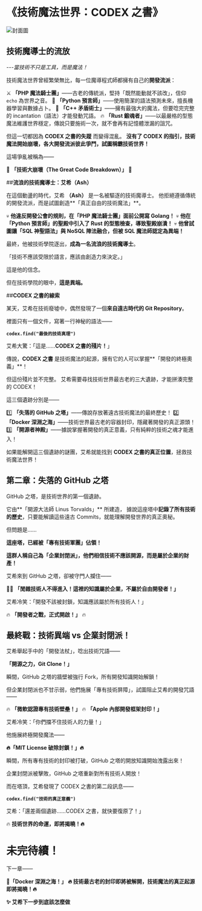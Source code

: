 
# 《技術魔法世界：CODEX 之書》



![封面圖](/images/f013.webp)


## 技術魔導士的流放

*---當技術不只是工具，而是魔法！*

技術魔法世界曾經繁榮無比，每一位魔導程式師都擁有自己的**開發流派**：

⚔ **「PHP 魔法騎士團」**——古老的傳統派，堅持「既然能動就不該改」，信仰 `echo` 為世界之音。
📜 **「Python 預言師」**——使用簡潔的語法預測未來，擅長機器學習與數據占卜。
🏰 **「C++ 矛盾術士」**——擁有最強大的魔法，但要唸完完整的 incantation（語法）才能發動咒語。
🔥 **「Rust 鍛魂者」**——以最嚴格的型態魔法維護世界穩定，傳說只要施術一次，就不會再有記憶體泄漏的詛咒。

但這一切都因為 **CODEX 之書的失蹤** 而變得混亂。
**沒有了 CODEX 的指引，技術魔法開始崩壞，各大開發流派彼此爭鬥，試圖稱霸技術世界！**

這場爭亂被稱為——

🚨 **「技術大崩壞（The Great Code Breakdown）」** 🚨



##**流浪的技術魔導士：艾希（Ash）**

在這個動盪的時代，艾希 **（Ash）** 是一名被驅逐的技術魔導士。
他拒絕遵循傳統的開發流派，而是試圖創造**「真正自由的技術魔法」**。

💀 **他違反開發公會的規則，在「PHP 魔法騎士團」面前公開寫 Golang！**
💀 **他在「Python 預言師」的聖殿中引入了 Rust 的型態檢查，導致聖殿崩潰！**
💀 **他曾試圖讓「SQL 神聖語法」與 NoSQL 陣法融合，但被 SQL 魔法師認定為異端！**

最終，他被技術學院逐出，**成為一名流浪的技術魔導士**。

「技術不應該受限於語言，應該由創造力來決定。」

這是他的信念。

但在技術學院的眼中，**這是異端。**



##**CODEX 之書的線索**

某天，艾希在技術廢墟中，偶然發現了一個**來自遠古時代的 Git Repository**。

裡面只有一個文件，寫著一行神秘的語法——

**`codex.find("最後的技術真理")`**

艾希大驚：「這是……**CODEX 之書的殘片！**」

傳說，**CODEX 之書** 是技術魔法的起源，擁有它的人可以掌握**「開發的終極奧義」**！

但這份殘片並不完整。
艾希需要尋找技術世界最古老的三大遺跡，才能拼湊完整的 CODEX！

這三個遺跡分別是——

1️⃣ **「失落的 GitHub 之塔」**——傳說存放著遠古技術魔法的最終歷史！
2️⃣ **「Docker 深淵之海」**——技術世界最古老的容器封印，隱藏著開發的真正源頭！
3️⃣ **「開源者神殿」**——據說掌握著開發的真正意義，只有純粹的技術之魂才能進入！

如果能解開這三個遺跡的謎團，艾希就能找到 **CODEX 之書的真正位置**，拯救技術魔法世界！



## **第二章：失落的 GitHub 之塔**

GitHub 之塔，是技術世界的第一個遺跡。

它由**「開源大法師 Linus Torvalds」** 所建造，
據說這座塔中**記錄了所有技術的歷史**，只要能解讀這些遠古 Commits，就能理解開發世界的真正奧秘。

但問題是……

**這座塔，已經被「專有技術軍團」佔領！**

**這群人稱自己為「企業封閉派」，他們相信技術不應該開源，而是屬於企業的財產！**

艾希來到 GitHub 之塔，卻被守門人攔住——

👮‍♂️ **「閒雜技術人不得進入！這裡的知識屬於企業，不屬於自由開發者！」**

艾希冷笑：「開發不該被封鎖，知識應該屬於所有技術人！」

🔥 **「開發者之戰，正式開啟！」** 🔥



## **最終戰：技術異端 vs 企業封閉派！**

艾希舉起手中的「開發法杖」，唸出技術咒語——

**「開源之力，Git Clone！」**

瞬間，GitHub 之塔的牆壁被強行 Fork，所有開發知識開始解鎖！

但企業封閉派也不甘示弱，他們施展「專有技術屏障」，試圖阻止艾希的開發咒語——

🔥 **「微軟認證專有技術壁壘！」**
🔥 **「Apple 內部開發框架封印！」**

艾希冷笑：「你們擋不住技術人的力量！」

他施展終極開發魔法——

**🔥「MIT License 破除封鎖！」🔥**

瞬間，所有專有技術的封印被打破，GitHub 之塔的開放知識開始洩露出來！

企業封閉派被擊敗，GitHub 之塔重新對所有技術人開放！

而在塔頂，艾希發現了 CODEX 之書的第二段訊息——

**`codex.find("技術的真正意義")`**

艾希：「還差兩個遺跡……CODEX 之書，就快要復原了！」

🔥 **技術世界的命運，即將揭曉！🔥**



# **未完待續！**

下一章——

**🚀「Docker 深淵之海！」**
**🔥 技術最古老的封印即將被解開，技術魔法的真正起源即將揭曉！🔥**

**✨ 艾希下一步到底該怎麼做**
